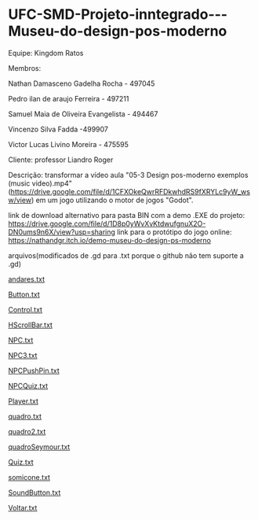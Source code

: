 # UFC-SMD-Projeto-inntegrado---Museu-do-design-pos-moderno

Equipe: Kingdom Ratos


Membros:

  Nathan Damasceno Gadelha Rocha - 497045
  
  Pedro ilan de araujo Ferreira - 497211
  
  Samuel Maia de Oliveira Evangelista - 494467
  
  Vincenzo Silva Fadda -499907
  
  Victor Lucas Livino Moreira - 475595
  
Cliente: professor Liandro Roger

Descrição: transformar a vídeo aula "05-3 Design pos-moderno exemplos (music video).mp4"(https://drive.google.com/file/d/1CFXOkeQwrRFDkwhdRS9fXRYLc9yW_wsw/view) em um jogo utilizando o motor de jogos "Godot".

link de download alternativo para pasta BIN com a demo .EXE do projeto: https://drive.google.com/file/d/1D8p0yWvXvKtdwufgnuX2O-DN0ums9n6X/view?usp=sharing
link para o protótipo do jogo online: https://nathandgr.itch.io/demo-museu-do-design-ps-moderno

arquivos(modificados de .gd para .txt porque o github não tem suporte a .gd)

[andares.txt](https://github.com/KingdomRatos/UFC-SMD-Projeto-inntegrado---Museu-do-design-pos-moderno/files/7850520/andares.txt)

[Button.txt](https://github.com/KingdomRatos/UFC-SMD-Projeto-inntegrado---Museu-do-design-pos-moderno/files/7850521/Button.txt)

[Control.txt](https://github.com/KingdomRatos/UFC-SMD-Projeto-inntegrado---Museu-do-design-pos-moderno/files/7850522/Control.txt)

[HScrollBar.txt](https://github.com/KingdomRatos/UFC-SMD-Projeto-inntegrado---Museu-do-design-pos-moderno/files/7850523/HScrollBar.txt)

[NPC.txt](https://github.com/KingdomRatos/UFC-SMD-Projeto-inntegrado---Museu-do-design-pos-moderno/files/7850524/NPC.txt)

[NPC3.txt](https://github.com/KingdomRatos/UFC-SMD-Projeto-inntegrado---Museu-do-design-pos-moderno/files/7850525/NPC3.txt)

[NPCPushPin.txt](https://github.com/KingdomRatos/UFC-SMD-Projeto-inntegrado---Museu-do-design-pos-moderno/files/7850526/NPCPushPin.txt)

[NPCQuiz.txt](https://github.com/KingdomRatos/UFC-SMD-Projeto-inntegrado---Museu-do-design-pos-moderno/files/7850527/NPCQuiz.txt)

[Player.txt](https://github.com/KingdomRatos/UFC-SMD-Projeto-inntegrado---Museu-do-design-pos-moderno/files/7850528/Player.txt)

[quadro.txt](https://github.com/KingdomRatos/UFC-SMD-Projeto-inntegrado---Museu-do-design-pos-moderno/files/7850529/quadro.txt)

[quadro2.txt](https://github.com/KingdomRatos/UFC-SMD-Projeto-inntegrado---Museu-do-design-pos-moderno/files/7850530/quadro2.txt)

[quadroSeymour.txt](https://github.com/KingdomRatos/UFC-SMD-Projeto-inntegrado---Museu-do-design-pos-moderno/files/7850531/quadroSeymour.txt)

[Quiz.txt](https://github.com/KingdomRatos/UFC-SMD-Projeto-inntegrado---Museu-do-design-pos-moderno/files/7850532/Quiz.txt)

[somicone.txt](https://github.com/KingdomRatos/UFC-SMD-Projeto-inntegrado---Museu-do-design-pos-moderno/files/7850533/somicone.txt)

[SoundButton.txt](https://github.com/KingdomRatos/UFC-SMD-Projeto-inntegrado---Museu-do-design-pos-moderno/files/7850534/SoundButton.txt)

[Voltar.txt](https://github.com/KingdomRatos/UFC-SMD-Projeto-inntegrado---Museu-do-design-pos-moderno/files/7850535/Voltar.txt)

